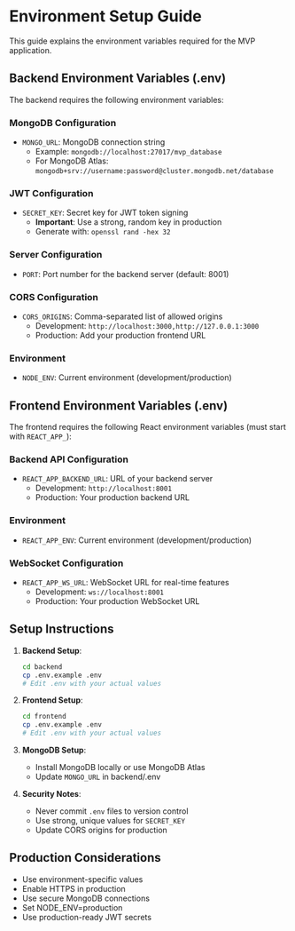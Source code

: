 # Environment Setup Guide

This guide explains the environment variables required for the MVP application.

## Backend Environment Variables (.env)

The backend requires the following environment variables:

### MongoDB Configuration

- `MONGO_URL`: MongoDB connection string
  - Example: `mongodb://localhost:27017/mvp_database`
  - For MongoDB Atlas: `mongodb+srv://username:password@cluster.mongodb.net/database`

### JWT Configuration

- `SECRET_KEY`: Secret key for JWT token signing
  - **Important**: Use a strong, random key in production
  - Generate with: `openssl rand -hex 32`

### Server Configuration

- `PORT`: Port number for the backend server (default: 8001)

### CORS Configuration

- `CORS_ORIGINS`: Comma-separated list of allowed origins
  - Development: `http://localhost:3000,http://127.0.0.1:3000`
  - Production: Add your production frontend URL

### Environment

- `NODE_ENV`: Current environment (development/production)

## Frontend Environment Variables (.env)

The frontend requires the following React environment variables (must start with `REACT_APP_`):

### Backend API Configuration

- `REACT_APP_BACKEND_URL`: URL of your backend server
  - Development: `http://localhost:8001`
  - Production: Your production backend URL

### Environment

- `REACT_APP_ENV`: Current environment (development/production)

### WebSocket Configuration

- `REACT_APP_WS_URL`: WebSocket URL for real-time features
  - Development: `ws://localhost:8001`
  - Production: Your production WebSocket URL

## Setup Instructions

1. **Backend Setup**:

   ```bash
   cd backend
   cp .env.example .env
   # Edit .env with your actual values
   ```

2. **Frontend Setup**:

   ```bash
   cd frontend
   cp .env.example .env
   # Edit .env with your actual values
   ```

3. **MongoDB Setup**:

   - Install MongoDB locally or use MongoDB Atlas
   - Update `MONGO_URL` in backend/.env

4. **Security Notes**:
   - Never commit `.env` files to version control
   - Use strong, unique values for `SECRET_KEY`
   - Update CORS origins for production

## Production Considerations

- Use environment-specific values
- Enable HTTPS in production
- Use secure MongoDB connections
- Set NODE_ENV=production
- Use production-ready JWT secrets
